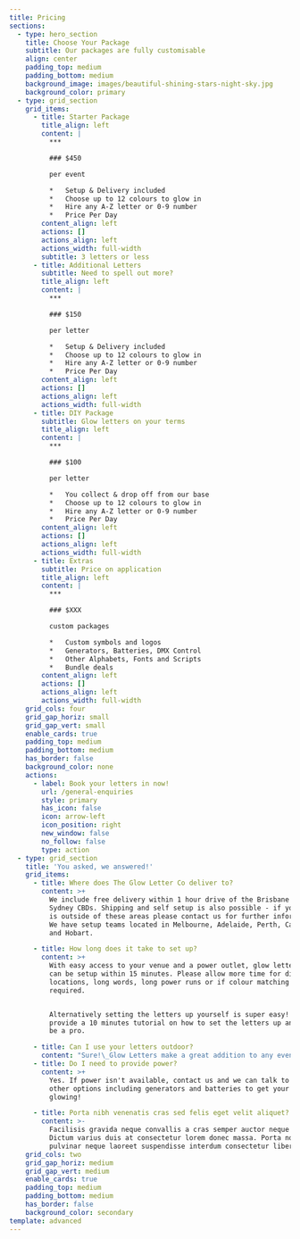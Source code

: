 ```yaml
---
title: Pricing
sections:
  - type: hero_section
    title: Choose Your Package
    subtitle: Our packages are fully customisable
    align: center
    padding_top: medium
    padding_bottom: medium
    background_image: images/beautiful-shining-stars-night-sky.jpg
    background_color: primary
  - type: grid_section
    grid_items:
      - title: Starter Package
        title_align: left
        content: |
          ***

          ### $450

          per event

          *   Setup & Delivery included
          *   Choose up to 12 colours to glow in
          *   Hire any A-Z letter or 0-9 number
          *   Price Per Day
        content_align: left
        actions: []
        actions_align: left
        actions_width: full-width
        subtitle: 3 letters or less
      - title: Additional Letters
        subtitle: Need to spell out more?
        title_align: left
        content: |
          ***

          ### $150

          per letter

          *   Setup & Delivery included
          *   Choose up to 12 colours to glow in
          *   Hire any A-Z letter or 0-9 number
          *   Price Per Day
        content_align: left
        actions: []
        actions_align: left
        actions_width: full-width
      - title: DIY Package
        subtitle: Glow letters on your terms
        title_align: left
        content: |
          ***

          ### $100

          per letter

          *   You collect & drop off from our base
          *   Choose up to 12 colours to glow in
          *   Hire any A-Z letter or 0-9 number
          *   Price Per Day
        content_align: left
        actions: []
        actions_align: left
        actions_width: full-width
      - title: Extras
        subtitle: Price on application
        title_align: left
        content: |
          ***

          ### $XXX

          custom packages

          *   Custom symbols and logos
          *   Generators, Batteries, DMX Control
          *   Other Alphabets, Fonts and Scripts
          *   Bundle deals
        content_align: left
        actions: []
        actions_align: left
        actions_width: full-width
    grid_cols: four
    grid_gap_horiz: small
    grid_gap_vert: small
    enable_cards: true
    padding_top: medium
    padding_bottom: medium
    has_border: false
    background_color: none
    actions:
      - label: Book your letters in now!
        url: /general-enquiries
        style: primary
        has_icon: false
        icon: arrow-left
        icon_position: right
        new_window: false
        no_follow: false
        type: action
  - type: grid_section
    title: 'You asked, we answered!'
    grid_items:
      - title: Where does The Glow Letter Co deliver to?
        content: >+
          ​We include free delivery within 1 hour drive of the Brisbane and
          Sydney CBDs. Shipping and self setup is also possible - if your event
          is outside of these areas please contact us for further information.
          We have setup teams located in Melbourne, Adelaide, Perth, Canberra
          and Hobart.

      - title: How long does it take to set up?
        content: >+
          With easy access to your venue and a power outlet, glow letter lights
          can be setup within 15 minutes. Please allow more time for difficult
          locations, long words, long power runs or if colour matching is
          required.


          Alternatively setting the letters up yourself is super easy! We can
          provide a 10 minutes tutorial on how to set the letters up and you'll
          be a pro.

      - title: Can I use your letters outdoor?
        content: "Sure!\_Glow Letters make a great addition to any event, indoors our outdoors as long as you have access to a power outlet. \n\nHowever, Glow Letters don't like the rain and power should be disconnected if it's raining. For safety the Glow Letters operate at low voltage and the power supply is enclosed in a weather sealed box.\_\n\n"
      - title: Do I need to provide power?
        content: >+
          Yes. If power isn't available, contact us and we can talk to you about
          other options including generators and batteries to get your letters
          glowing!

      - title: Porta nibh venenatis cras sed felis eget velit aliquet?
        content: >-
          Facilisis gravida neque convallis a cras semper auctor neque vitae.
          Dictum varius duis at consectetur lorem donec massa. Porta non
          pulvinar neque laoreet suspendisse interdum consectetur libero.
    grid_cols: two
    grid_gap_horiz: medium
    grid_gap_vert: medium
    enable_cards: true
    padding_top: medium
    padding_bottom: medium
    has_border: false
    background_color: secondary
template: advanced
---
```

